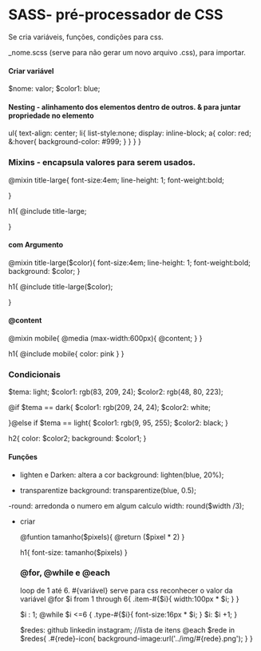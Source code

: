 # SASS- pré-processador de CSS
Se cria variáveis, funções, condições para css.


_nome.scss (serve para não gerar um novo arquivo .css), para importar.


#### Criar variável
$nome: valor;
$color1: blue;

#### Nesting - alinhamento dos elementos dentro de outros. & para juntar propriedade no elemento
ul{
    text-align: center;
    li{
        list-style:none;
        display: inline-block;
        a{
            color: red;
            &:hover{ 
            background-color: #999;
          }
        }
    }
}

### Mixins - encapsula valores para serem usados. 
@mixin title-large{
    font-size:4em;
    line-height: 1;
    font-weight:bold;
    
}

h1{
     @include title-large;
    
}

#### com Argumento
@mixin title-large($color){
    font-size:4em;
    line-height: 1;
    font-weight:bold;
    background: $color;
}

h1{
     @include title-large($color);
   
}
#### @content
@mixin mobile{
    @media (max-width:600px){
        @content;
    }
}

h1{
    @include mobile{
        color: pink
    }
}

### Condicionais

$tema: light;
$color1: rgb(83, 209, 24);
$color2: rgb(48, 80, 223);

@if $tema == dark{
  $color1: rgb(209, 24, 24);
  $color2: white;

}@else if $tema == light{
   $color1: rgb(9, 95, 255);
   $color2: black;
}

h2{
  color: $color2;
  background: $color1;
}

#### Funções
 - lighten e Darken: altera a cor
 background: lighten(blue, 20%);

 - transparentize
  background: transparentize(blue, 0.5);

-round: arredonda o numero em algum calculo
 width: round($width /3);
- criar

  @funtion tamanho($pixels){
      @return ($pixel * 2)
  }

  h1{
      font-size: tamanho($pixels)
  }

  ### @for,  @while e @each
  loop de 1 até 6. #{variável} serve para css reconhecer o valor da variável 
  @for $i from 1 through 6{
      .item-#{$i}{
          width:100px * $i;
      }
  }

    $i : 1;
    @while $i <=6 {
        .type-#{$i}{
            font-size:16px * $i;
        }
        $i: $i +1;
    }


    $redes: github linkedin instagram; //lista de itens
    @each $rede in $redes{
        .#{rede}-icon{
            background-image:url('../img/#{rede}.png');
        }
    }
